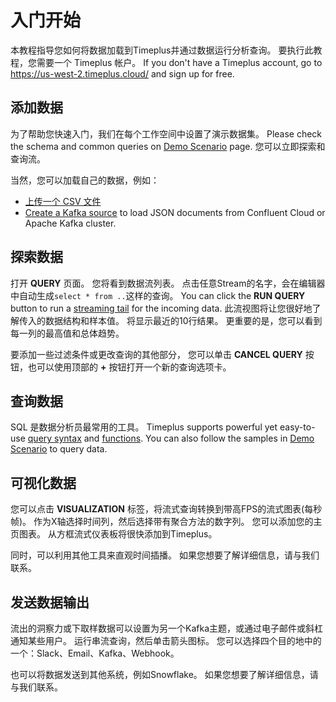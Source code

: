 # 入门开始

本教程指导您如何将数据加载到Timeplus并通过数据运行分析查询。 要执行此教程，您需要一个 Timeplus 帐户。 If you don't have a Timeplus account, go to https://us-west-2.timeplus.cloud/ and sign up for free.

## 添加数据

为了帮助您快速入门，我们在每个工作空间中设置了演示数据集。 Please check the schema and common queries on [Demo Scenario](/usecases) page. 您可以立即探索和查询流。

当然，您可以加载自己的数据，例如：

* [上传一个 CSV 文件](/ingestion#streamgen)
* [Create a Kafka source](/ingestion#kafka) to load JSON documents from Confluent Cloud or Apache Kafka cluster.

## 探索数据

打开 **QUERY** 页面。 您将看到数据流列表。 点击任意Stream的名字，会在编辑器中自动生成`select * from ..`这样的查询。 You can click the **RUN QUERY** button to run a [streaming tail](/query-syntax#streaming-tailing) for the incoming data. 此流视图将让您很好地了解传入的数据结构和样本值。 将显示最近的10行结果。 更重要的是，您可以看到每一列的最高值和总体趋势。

要添加一些过滤条件或更改查询的其他部分， 您可以单击 **CANCEL QUERY** 按钮，也可以使用顶部的 **+** 按钮打开一个新的查询选项卡。

## 查询数据

SQL 是数据分析员最常用的工具。 Timeplus supports powerful yet easy-to-use [query syntax](/query-syntax) and [functions](/functions). You can also follow the samples in [Demo Scenario](/usecases) to query data.

## 可视化数据

您可以点击 **VISUALIZATION** 标签，将流式查询转换到带高FPS的流式图表(每秒帧)。 作为X轴选择时间列，然后选择带有聚合方法的数字列。 您可以添加您的主页图表。 从方框流式仪表板将很快添加到Timeplus。

同时，可以利用其他工具来直观时间插播。 如果您想要了解详细信息，请与我们联系。

## 发送数据输出

流出的洞察力或下取样数据可以设置为另一个Kafka主题，或通过电子邮件或斜杠通知某些用户。 运行串流查询，然后单击箭头图标。 您可以选择四个目的地中的一个：Slack、Email、Kafka、Webhook。

也可以将数据发送到其他系统，例如Snowflake。 如果您想要了解详细信息，请与我们联系。
